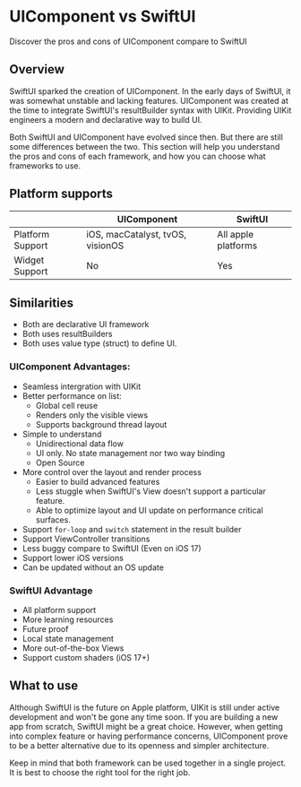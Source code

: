 # UIComponent vs SwiftUI

Discover the pros and cons of UIComponent compare to SwiftUI

## Overview

SwiftUI sparked the creation of UIComponent. In the early days of SwiftUI, it was somewhat unstable and lacking features. UIComponent was created at the time to integrate SwiftUI's resultBuilder syntax with UIKit. Providing UIKit engineers a modern and declarative way to build UI.

Both SwiftUI and UIComponent have evolved since then. But there are still some differences between the two. This section will help you understand the pros and cons of each framework, and how you can choose what frameworks to use.

## Platform supports
| | UIComponent | SwiftUI
| --- | --- | ---|
Platform Support |iOS, macCatalyst, tvOS, visionOS | All apple platforms
Widget Support | No | Yes

## Similarities
* Both are declarative UI framework
* Both uses resultBuilders
* Both uses value type (struct) to define UI.

### UIComponent Advantages:
* Seamless intergration with UIKit
* Better performance on list:
    * Global cell reuse
    * Renders only the visible views
    * Supports background thread layout
* Simple to understand
    * Unidirectional data flow
    * UI only. No state management nor two way binding
    * Open Source
* More control over the layout and render process
    * Easier to build advanced features
    * Less stuggle when SwiftUI's View doesn't support a particular feature.
    * Able to optimize layout and UI update on performance critical surfaces.
* Support `for-loop` and `switch` statement in the result builder
* Support ViewController transitions
* Less buggy compare to SwiftUI (Even on iOS 17)
* Support lower iOS versions
* Can be updated without an OS update

### SwiftUI Advantage
* All platform support
* More learning resources
* Future proof
* Local state management
* More out-of-the-box Views
* Support custom shaders (iOS 17+)

## What to use
Although SwiftUI is the future on Apple platform, UIKit is still under active development and won't be gone any time soon. If you are building a new app from scratch, SwiftUI might be a great choice. However, when getting into complex feature or having performance concerns, UIComponent prove to be a better alternative due to its openness and simpler architecture. 

Keep in mind that both framework can be used together in a single project. It is best to choose the right tool for the right job.
